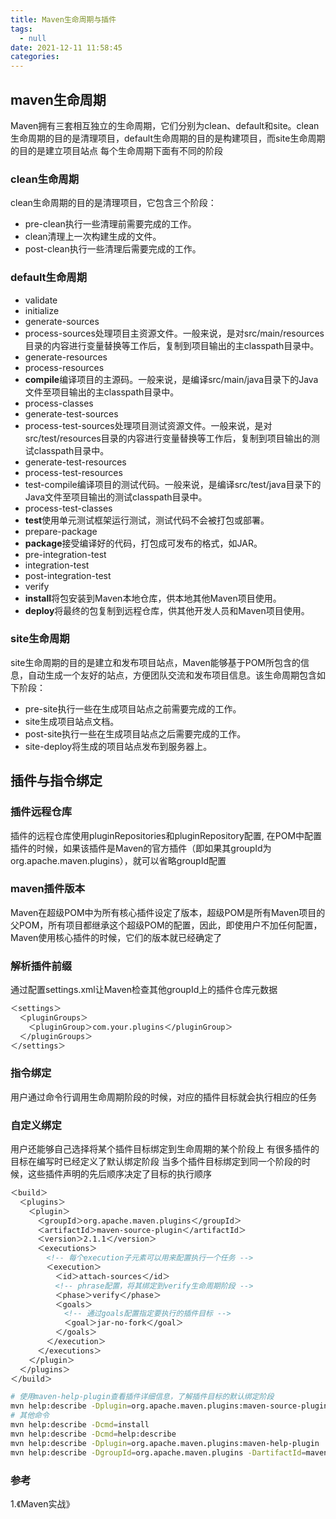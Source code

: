 ```yaml
---
title: Maven生命周期与插件
tags:
  - null
date: 2021-12-11 11:58:45
categories:
---
```


## maven生命周期

Maven拥有三套相互独立的生命周期，它们分别为clean、default和site。clean生命周期的目的是清理项目，default生命周期的目的是构建项目，而site生命周期的目的是建立项目站点
每个生命周期下面有不同的阶段

### clean生命周期
  clean生命周期的目的是清理项目，它包含三个阶段：
- pre-clean执行一些清理前需要完成的工作。
- clean清理上一次构建生成的文件。
- post-clean执行一些清理后需要完成的工作。

### default生命周期

- validate
- initialize
- generate-sources
- process-sources处理项目主资源文件。一般来说，是对src/main/resources目录的内容进行变量替换等工作后，复制到项目输出的主classpath目录中。
- generate-resources
- process-resources
- **compile**编译项目的主源码。一般来说，是编译src/main/java目录下的Java文件至项目输出的主classpath目录中。
- process-classes
- generate-test-sources
- process-test-sources处理项目测试资源文件。一般来说，是对src/test/resources目录的内容进行变量替换等工作后，复制到项目输出的测试classpath目录中。
- generate-test-resources
- process-test-resources
- test-compile编译项目的测试代码。一般来说，是编译src/test/java目录下的Java文件至项目输出的测试classpath目录中。
- process-test-classes
- **test**使用单元测试框架运行测试，测试代码不会被打包或部署。
- prepare-package
- **package**接受编译好的代码，打包成可发布的格式，如JAR。
- pre-integration-test
- integration-test
- post-integration-test
- verify
- **install**将包安装到Maven本地仓库，供本地其他Maven项目使用。
- **deploy**将最终的包复制到远程仓库，供其他开发人员和Maven项目使用。

### site生命周期
site生命周期的目的是建立和发布项目站点，Maven能够基于POM所包含的信息，自动生成一个友好的站点，方便团队交流和发布项目信息。该生命周期包含如下阶段：

- pre-site执行一些在生成项目站点之前需要完成的工作。
- site生成项目站点文档。
- post-site执行一些在生成项目站点之后需要完成的工作。
- site-deploy将生成的项目站点发布到服务器上。

## 插件与指令绑定

### 插件远程仓库

插件的远程仓库使用pluginRepositories和pluginRepository配置,
在POM中配置插件的时候，如果该插件是Maven的官方插件（即如果其groupId为org.apache.maven.plugins），就可以省略groupId配置

### maven插件版本
Maven在超级POM中为所有核心插件设定了版本，超级POM是所有Maven项目的父POM，所有项目都继承这个超级POM的配置，因此，即使用户不加任何配置，Maven使用核心插件的时候，它们的版本就已经确定了

### 解析插件前缀

通过配置settings.xml让Maven检查其他groupId上的插件仓库元数据

```xml
＜settings＞
  ＜pluginGroups＞
    ＜pluginGroup＞com.your.plugins＜/pluginGroup＞
  ＜/pluginGroups＞
＜/settings＞
```

### 指令绑定
用户通过命令行调用生命周期阶段的时候，对应的插件目标就会执行相应的任务

### 自定义绑定

用户还能够自己选择将某个插件目标绑定到生命周期的某个阶段上
有很多插件的目标在编写时已经定义了默认绑定阶段
当多个插件目标绑定到同一个阶段的时候，这些插件声明的先后顺序决定了目标的执行顺序

```xml
＜build＞
  ＜plugins＞
    ＜plugin＞
      ＜groupId＞org.apache.maven.plugins＜/groupId＞
      ＜artifactId＞maven-source-plugin＜/artifactId＞
      ＜version＞2.1.1＜/version＞
      ＜executions＞
        <!-- 每个execution子元素可以用来配置执行一个任务 -->
        ＜execution＞
          ＜id＞attach-sources＜/id＞
          <!-- phrase配置，将其绑定到verify生命周期阶段 -->
          ＜phase＞verify＜/phase＞
          ＜goals＞
            <!-- 通过goals配置指定要执行的插件目标 -->
            ＜goal＞jar-no-fork＜/goal＞
          ＜/goals＞
        ＜/execution＞
      ＜/executions＞
    ＜/plugin＞
  ＜/plugins＞
＜/build＞
```

```bash
# 使用maven-help-plugin查看插件详细信息，了解插件目标的默认绑定阶段
mvn help:describe -Dplugin=org.apache.maven.plugins:maven-source-plugin
# 其他命令
mvn help:describe -Dcmd=install
mvn help:describe -Dcmd=help:describe
mvn help:describe -Dplugin=org.apache.maven.plugins:maven-help-plugin
mvn help:describe -DgroupId=org.apache.maven.plugins -DartifactId=maven-help-plugin
```
### 参考

1.《Maven实战》